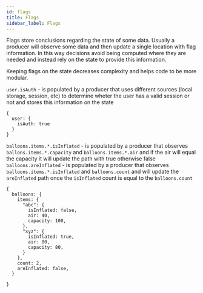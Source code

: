 ```yaml
---
id: flags
title: Flags
sidebar_label: Flags
---
```


Flags store conclusions regarding the state of some data. Usually a producer will observe some data and then update a single location with flag information. In this way decisions avoid being computed where they are needed and instead rely on the state to provide this information.

Keeping flags on the state decreases complexity and helps code to be more modular.


`user.isAuth` - is populated by a producer that uses different sources (local storage, session, etc) to determine wheter the user has a valid session or not and stores this information on the state
```
{
  user: {
    isAuth: true
  }
}
```

`balloons.items.*.isInflated` - is populated by a producer that observes `ballons.items.*.capacity` and `balloons.items.*.air` and if the air will equal the capacity it will update the path with true otherwise false
`balloons.areInflated` - is populated by a producer that observes `balloons.items.*.isInflated` and `balloons.count` and will update the `areInflated` path once the `isInflated` count is equal to the `balloons.count`
```
{
  balloons: {
    items: {
      "abc": {
        isInflated: false,
        air: 40,
        capacity: 100,
      },
      "xyz": {
        isInflated: true,
        air: 80,
        capacity: 80,
      }
    },
    count: 2,
    areInflated: false,
  }

}
```
